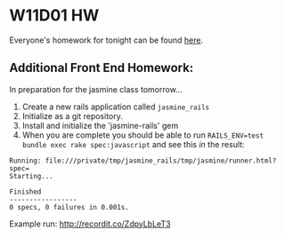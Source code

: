 # W11D01 HW
Everyone's homework for tonight can be found [here](https://github.com/ga-dc/wdidc5_project4#tuesday-hw-26-may).



## Additional Front End Homework:

In preparation for the jasmine class tomorrow...

1. Create a new rails application called `jasmine_rails`
2. Initialize as a git repository.
3. Install and initialize the 'jasmine-rails' gem
4. When you are complete you should be able to run `RAILS_ENV=test bundle exec rake spec:javascript` and see this *in* the result:

```
Running: file:///private/tmp/jasmine_rails/tmp/jasmine/runner.html?spec=
Starting...

Finished
-----------------
0 specs, 0 failures in 0.001s.
```

Example run: http://recordit.co/ZdpyLbLeT3
